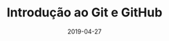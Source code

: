 ---
date: 2019-04-27
layout: talks
title: Introdução ao Git e GitHub 
event_url: https://codered.online/blog/introducao-git-e-github
local: UniRedentor - Itaperuna - RJ
type: bootcamp

---